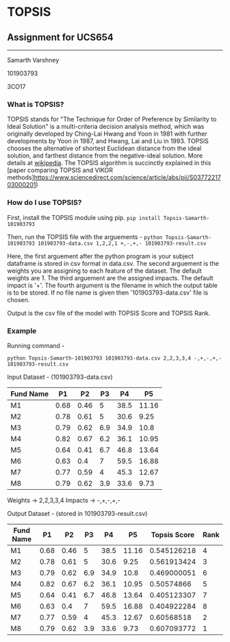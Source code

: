 # TOPSIS
## Assignment for UCS654
---
Samarth Varshney

101903793

3CO17
### What is TOPSIS?

TOPSIS stands for "The Technique for Order of Preference by Similarity to Ideal Solution" is a multi-criteria decision analysis method, which was originally developed by Ching-Lai Hwang and Yoon in 1981 with further developments by Yoon in 1987, and Hwang, Lai and Liu in 1993. TOPSIS chooses the alternative of shortest Euclidean distance from the ideal solution, and farthest distance from the negative-ideal solution. More details at [wikipedia](https://en.wikipedia.org/wiki/TOPSIS). The TOPSIS algorithm is succinctly explained in this [paper comparing TOPSIS and VIKOR methods]https://www.sciencedirect.com/science/article/abs/pii/S0377221703000201)
### How do I use TOPSIS?

First, install the TOPSIS module using pip.
```pip install Topsis-Samarth-101903793```

Then, run the TOPSIS file with the arguements - 
```python Topsis-Samarth-101903793 101903793-data.csv 1,2,2,1 +,-,+,- 101903793-result.csv```

Here, the first arguement after the python program is your subject dataframe is stored in csv format in data.csv.
The second arguement is the weights you are assigning to each feature of the dataset. The default weights are 1.
The third arguement are the assigned impacts. The default impact is '+'.
The fourth argument is the filename in which the output table is to be stored. If no file name is given then '101903793-data.csv' file is chosen.

Output is the csv file of the model with TOPSIS Score and TOPSIS Rank.


### Example
Running command -

```python Topsis-Samarth-101903793 101903793-data.csv 2,2,3,3,4 -,+,-,+,- 101903793-result.csv```

Input Dataset - (101903793-data.csv)

|Fund Name|P1|P2|P3|P4|P5|
|--------------|--------------|--------------|--------------|--------------|--------------|
|M1|0.68|0.46|5|38.5|11.16|
|M2|0.78|0.61|5|30.6|9.25|
|M3|0.79|0.62|6.9|34.9|10.8|
|M4|0.82|0.67|6.2|36.1|10.95|
|M5|0.64|0.41|6.7|46.8|13.64|
|M6|0.63|0.4|7|59.5|16.88|
|M7|0.77|0.59|4|45.3|12.67|
|M8|0.79|0.62|3.9|33.6|9.73|

Weights -> 2,2,3,3,4
Impacts -> -,+,-,+,-

Output Dataset - (stored in 101903793-result.csv)

|Fund Name|P1|P2|P3|P4|P5|Topsis Score|Rank|
|--------------|--------------|--------------|--------------|--------------|--------------|--------------|--------------|
|M1|0.68|0.46|5|38.5|11.16|0.545126218|4|
|M2|0.78|0.61|5|30.6|9.25|0.561913424|3|
|M3|0.79|0.62|6.9|34.9|10.8|0.469000051|6|
|M4|0.82|0.67|6.2|36.1|10.95|0.50574866|5|
|M5|0.64|0.41|6.7|46.8|13.64|0.405123307|7|
|M6|0.63|0.4|7|59.5|16.88|0.404922284|8|
|M7|0.77|0.59|4|45.3|12.67|0.60568518|2|
|M8|0.79|0.62|3.9|33.6|9.73|0.607093772|1|
